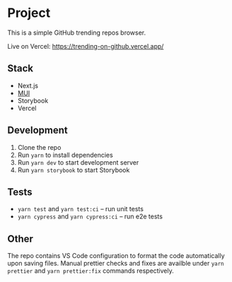 # Project

This is a simple GitHub trending repos browser.

Live on Vercel: https://trending-on-github.vercel.app/

## Stack

- Next.js
- [MUI](https://mui.com/)
- Storybook
- Vercel

## Development

1. Clone the repo
2. Run `yarn` to install dependencies
3. Run `yarn dev` to start development server
4. Run `yarn storybook` to start Storybook

## Tests

- `yarn test` and `yarn test:ci` – run unit tests
- `yarn cypress` and `yarn cypress:ci` – run e2e tests

## Other

The repo contains VS Code configuration to format the code automatically upon saving files. Manual prettier checks and fixes are availble under `yarn prettier` and `yarn prettier:fix` commands respectively.
